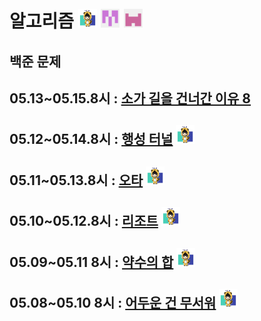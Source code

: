 # 알고리즘 <img src="./md-images/elwlahd555.png" height = "30" width="30"> <img src="./md-images/universooa.png" height = "30" width="30"> <img src="./md-images/rajeong.png" height = "30" width="30">

## 백준 문제

## 05.13~05.15.8시 : [소가 길을 건너간 이유 8](https://www.acmicpc.net/problem/14462)
  
## 05.12~05.14.8시 : [행성 터널](https://www.acmicpc.net/problem/2887) <img src="./md-images/elwlahd555.png" height = "30" width="30">

## 05.11~05.13.8시 : [오타](https://www.acmicpc.net/problem/5875) <img src="./md-images/elwlahd555.png" height = "30" width="30">

## 05.10~05.12.8시 : [리조트](https://www.acmicpc.net/problem/13302) <img src="./md-images/elwlahd555.png" height = "30" width="30">

## 05.09~05.11 8시 : [약수의 합](https://www.acmicpc.net/problem/17425) <img src="./md-images/elwlahd555.png" height = "30" width="30">

## 05.08~05.10 8시 : [어두운 건 무서워](https://www.acmicpc.net/problem/16507) <img src="./md-images/elwlahd555.png" height = "30" width="30">
